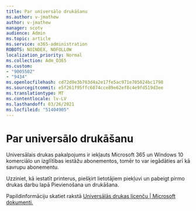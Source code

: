 ```yaml
---
title: Par universālo drukāšanu
ms.author: v-jmathew
author: v-jmathew
manager: scotv
audience: Admin
ms.topic: article
ms.service: o365-administration
ROBOTS: NOINDEX, NOFOLLOW
localization_priority: Normal
ms.collection: Adm_O365
ms.custom:
- "9005502"
- "9434"
ms.openlocfilehash: cd72d9e3b783d4a2e17fe5ac971e785824bc1798
ms.sourcegitcommit: e5f261f95ffc6074cce89e62ef8c4e9fd519d3ee
ms.translationtype: MT
ms.contentlocale: lv-LV
ms.lasthandoff: 03/26/2021
ms.locfileid: "51404905"
---
```

# <a name="about-universal-print"></a>Par universālo drukāšanu

Universālais drukas pakalpojums ir iekļauts Microsoft 365 un Windows 10 komerciālo un izglītības iestāžu abonementos, tomēr to var iegādāties arī kā savrupu abonementu.

Uzziniet, kā iestatīt printerus, piešķirt lietotājiem piekļuvi un pabeigt pirmo drukas darbu lapā Pievienošana un drukāšana.

Papildinformāciju skatiet rakstā [Universālās drukas licenču | Microsoft dokumenti.](https://docs.microsoft.com/universal-print/fundamentals/universal-print-license)
